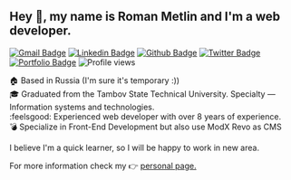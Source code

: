 ## Hey 👋, my name is Roman Metlin and I'm a web developer.
[![Gmail Badge](https://img.shields.io/badge/-bbenjamin@rambler.ru-c14438?style=flat&logo=Gmail&logoColor=white&link=mailto:bbenjamin@rambler.ru)](mailto:bbenjamin@rambler.ru) 
[![Linkedin Badge](https://img.shields.io/badge/-BENJiDevil-0072b1?style=flat&logo=Linkedin&logoColor=white&link=https://www.linkedin.com/in/www.linkedin.com/in/benjidevil/)](https://www.linkedin.com/in/benjidevil/) 
[![Github Badge](https://img.shields.io/badge/-BENJiDevil-grey?style=flat&logo=github&logoColor=white&link=https://github.com/BENJiDevil/)](https://www.github.com/BENJiDevil/) [![Twitter Badge](https://img.shields.io/badge/-@BENJiDevil68-00acee?style=flat&logo=twitter&logoColor=white&link=https://twitter.com/@BENJiDevil68/)](https://www.twitter.com/@BENJiDevil68/) 
[![Portfolio Badge](https://img.shields.io/badge/portfolio-web-blue?style=flat&link=https://benjidevil.github.io//)](https://benjidevil.github.io/)
![Profile views](https://gpvc.arturio.dev/BENJiDevil)

:house: Based in Russia (I'm sure it's temporary :))  
:mortar_board: Graduated from the Tambov State Technical University. Specialty — Information systems and technologies.  
:feelsgood: Experienced web developer with over 8 years of experience.  
:bomb: Specialize in Front-End Development but also use ModX Revo as CMS  


I believe I'm a quick learner, so I will be happy to work in new area. 

For more information check my :point_right: [personal page.](https://benjidevil.github.io/)
